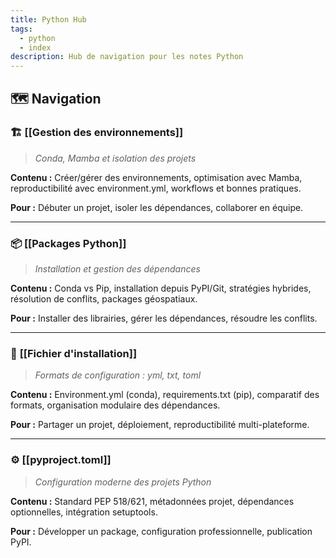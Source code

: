 ```yaml
---
title: Python Hub
tags:
  - python
  - index
description: Hub de navigation pour les notes Python
---
```

## 🗺️ Navigation

### 🏗️ **[[Gestion des environnements]]**
> *Conda, Mamba et isolation des projets*

**Contenu :** Créer/gérer des environnements, optimisation avec Mamba, reproductibilité avec environment.yml, workflows et bonnes pratiques.

**Pour :** Débuter un projet, isoler les dépendances, collaborer en équipe.

---

### 📦 **[[Packages Python]]**  
> *Installation et gestion des dépendances*

**Contenu :** Conda vs Pip, installation depuis PyPI/Git, stratégies hybrides, résolution de conflits, packages géospatiaux.

**Pour :** Installer des librairies, gérer les dépendances, résoudre les conflits.

---

### 📄 **[[Fichier d'installation]]**
> *Formats de configuration : yml, txt, toml*

**Contenu :** Environment.yml (conda), requirements.txt (pip), comparatif des formats, organisation modulaire des dépendances.

**Pour :** Partager un projet, déploiement, reproductibilité multi-plateforme.

---

### ⚙️ **[[pyproject.toml]]**
> *Configuration moderne des projets Python*

**Contenu :** Standard PEP 518/621, métadonnées projet, dépendances optionnelles, intégration setuptools.

**Pour :** Développer un package, configuration professionnelle, publication PyPI.